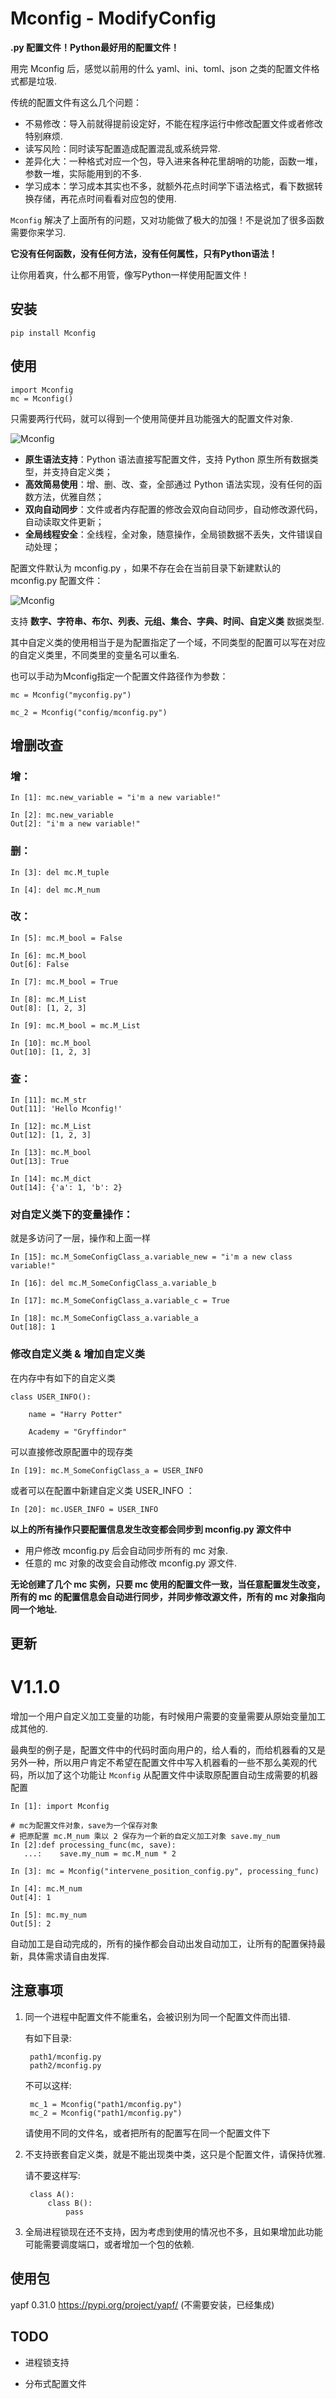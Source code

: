 # Mconfig - ModifyConfig

**.py 配置文件！Python最好用的配置文件！**

用完 Mconfig 后，感觉以前用的什么 yaml、ini、toml、json 之类的配置文件格式都是垃圾.

传统的配置文件有这么几个问题：

* 不易修改：导入前就得提前设定好，不能在程序运行中修改配置文件或者修改特别麻烦.
* 读写风险：同时读写配置造成配置混乱或系统异常.
* 差异化大：一种格式对应一个包，导入进来各种花里胡哨的功能，函数一堆，参数一堆，实际能用到的不多.
* 学习成本：学习成本其实也不多，就额外花点时间学下语法格式，看下数据转换存储，再花点时间看看对应包的使用.

`Mconfig` 解决了上面所有的问题，又对功能做了极大的加强！不是说加了很多函数需要你来学习.

**它没有任何函数，没有任何方法，没有任何属性，只有Python语法！**

让你用着爽，什么都不用管，像写Python一样使用配置文件！

## 安装

    pip install Mconfig

## 使用

    import Mconfig
    mc = Mconfig()

只需要两行代码，就可以得到一个使用简便并且功能强大的配置文件对象.

![Mconfig][1]

* **原生语法支持**：Python 语法直接写配置文件，支持 Python 原生所有数据类型，并支持自定义类；
* **高效简易使用**：增、删、改、查，全部通过 Python 语法实现，没有任何的函数方法，优雅自然；
* **双向自动同步**：文件或者内存配置的修改会双向自动同步，自动修改源代码，自动读取文件更新；
* **全局线程安全**：全线程，全对象，随意操作，全局锁数据不丢失，文件错误自动处理；

配置文件默认为 mconfig.py ，如果不存在会在当前目录下新建默认的 mconfig.py 配置文件：

![Mconfig][2]

支持 **数字、字符串、布尔、列表、元组、集合、字典、时间、自定义类** 数据类型.

其中自定义类的使用相当于是为配置指定了一个域，不同类型的配置可以写在对应的自定义类里，不同类里的变量名可以重名.

也可以手动为Mconfig指定一个配置文件路径作为参数：

    mc = Mconfig("myconfig.py")

    mc_2 = Mconfig("config/mconfig.py")

## 增删改查

### 增：

    In [1]: mc.new_variable = "i'm a new variable!"

    In [2]: mc.new_variable
    Out[2]: "i'm a new variable!"

### 删：

    In [3]: del mc.M_tuple

    In [4]: del mc.M_num

### 改：

    In [5]: mc.M_bool = False

    In [6]: mc.M_bool
    Out[6]: False

    In [7]: mc.M_bool = True

    In [8]: mc.M_List
    Out[8]: [1, 2, 3]

    In [9]: mc.M_bool = mc.M_List

    In [10]: mc.M_bool
    Out[10]: [1, 2, 3]

### 查：

    In [11]: mc.M_str
    Out[11]: 'Hello Mconfig!'

    In [12]: mc.M_List
    Out[12]: [1, 2, 3]

    In [13]: mc.M_bool
    Out[13]: True

    In [14]: mc.M_dict
    Out[14]: {'a': 1, 'b': 2}

### 对自定义类下的变量操作：

就是多访问了一层，操作和上面一样

    In [15]: mc.M_SomeConfigClass_a.variable_new = "i'm a new class variable!"

    In [16]: del mc.M_SomeConfigClass_a.variable_b

    In [17]: mc.M_SomeConfigClass_a.variable_c = True

    In [18]: mc.M_SomeConfigClass_a.variable_a
    Out[18]: 1

### 修改自定义类 & 增加自定义类
在内存中有如下的自定义类

    class USER_INFO():

        name = "Harry Potter"

        Academy = "Gryffindor"

可以直接修改原配置中的现存类

    In [19]: mc.M_SomeConfigClass_a = USER_INFO

或者可以在配置中新建自定义类 USER_INFO ：

    In [20]: mc.USER_INFO = USER_INFO


**以上的所有操作只要配置信息发生改变都会同步到 mconfig.py 源文件中**

* 用户修改 mconfig.py 后会自动同步所有的 mc 对象.
* 任意的 mc 对象的改变会自动修改 mconfig.py 源文件.

**无论创建了几个 mc 实例，只要 mc 使用的配置文件一致，当任意配置发生改变，所有的 mc 的配置信息会自动进行同步，并同步修改源文件，所有的 mc 对象指向同一个地址.**

## 更新

# V1.1.0

增加一个用户自定义加工变量的功能，有时候用户需要的变量需要从原始变量加工成其他的.

最典型的例子是，配置文件中的代码时面向用户的，给人看的，而给机器看的又是另外一种，所以用户肯定不希望在配置文件中写入机器看的一些不那么美观的代码，所以加了这个功能让 `Mconfig` 从配置文件中读取原配置自动生成需要的机器配置

    In [1]: import Mconfig

    # mc为配置文件对象，save为一个保存对象
    # 把原配置 mc.M_num 乘以 2 保存为一个新的自定义加工对象 save.my_num
    In [2]:def processing_func(mc, save):
       ...:    save.my_num = mc.M_num * 2

    In [3]: mc = Mconfig("intervene_position_config.py", processing_func)

    In [4]: mc.M_num
    Out[4]: 1

    In [5]: mc.my_num
    Out[5]: 2

自动加工是自动完成的，所有的操作都会自动出发自动加工，让所有的配置保持最新，具体需求请自由发挥.

## 注意事项

1. 同一个进程中配置文件不能重名，会被识别为同一个配置文件而出错.

    有如下目录:

        path1/mconfig.py
        path2/mconfig.py

    不可以这样:

        mc_1 = Mconfig("path1/mconfig.py")
        mc_2 = Mconfig("path1/mconfig.py")

    请使用不同的文件名，或者把所有的配置写在同一个配置文件下

2. 不支持嵌套自定义类，就是不能出现类中类，这只是个配置文件，请保持优雅.

    请不要这样写:

        class A():
            class B():
                pass

3. 全局进程锁现在还不支持，因为考虑到使用的情况也不多，且如果增加此功能可能需要调度端口，或者增加一个包的依赖.

## 使用包

yapf 0.31.0 https://pypi.org/project/yapf/ (不需要安装，已经集成)

## TODO

* 进程锁支持
* 分布式配置文件


  [1]: https://raw.githubusercontent.com/EVA-JianJun/GitPigBed/master/blog_files/img/Mconfig_0.png
  [2]: https://raw.githubusercontent.com/EVA-JianJun/GitPigBed/master/blog_files/img/Mconfig_2.png
